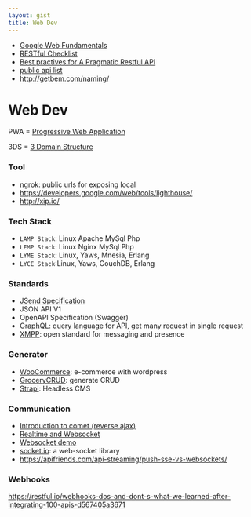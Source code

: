 ```yaml
---
layout: gist
title: Web Dev
---
```


- [Google Web Fundamentals](https://developers.google.com/web/fundamentals)
- [RESTful Checklist](https://blog.mwaysolutions.com/2014/06/05/10-best-practices-for-better-restful-api/)
- [Best practives for A Pragmatic Restful API](https://www.vinaysahni.com/best-practices-for-a-pragmatic-restful-api)
- [public api list](https://github.com/toddmotto/public-apis)
- <http://getbem.com/naming/>

# Web Dev

PWA = [Progressive Web Application](https://en.wikipedia.org/wiki/Progressive_web_applications)

3DS = [3 Domain Structure](https://securionpay.com/blog/3d-secure/)


### Tool
- [ngrok](https://ngrok.com/): public urls for exposing local
- <https://developers.google.com/web/tools/lighthouse/>
- <http://xip.io/>

### Tech Stack
- `LAMP Stack`: Linux Apache MySql Php
- `LEMP Stack`: Linux Nginx MySql Php
- `LYME Stack`: Linux, Yaws, Mnesia, Erlang  
- `LYCE Stack`:Linux, Yaws, CouchDB, Erlang

### Standards
- [JSend Specification](https://github.com/omniti-labs/jsend)
- JSON API V1
- OpenAPI Specification (Swagger)
- [GraphQL](https://graphql.org/): query language for API, get many request in single request
- [XMPP](https://xmpp.org/): open standard for messaging and presence

### Generator
- [WooCommerce](https://woocommerce.com/): e-commerce with wordpress
- [GroceryCRUD](https://www.grocerycrud.com/): generate CRUD
- [Strapi](https://strapi.io/): Headless CMS

### Communication
- [Introduction to comet (reverse ajax)](https://www.ibm.com/developerworks/library/wa-reverseajax1/index.html)
- [Realtime and Websocket](https://www.slideshare.net/peterlubbers/html5-real-time-and-websocket/88-Types_of_Proxy_Servers_httpwwwinfoqcomarticlesWebSocketsProxyServers)
- [Websocket demo](https://www.websocket.org/index.html)
- [socket.io](https://socket.io/): a web-socket library
- <https://apifriends.com/api-streaming/push-sse-vs-websockets/>

### Webhooks

<https://restful.io/webhooks-dos-and-dont-s-what-we-learned-after-integrating-100-apis-d567405a3671>
